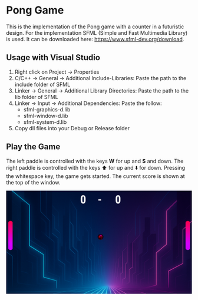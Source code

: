 # Pong Game

This is the implementation of the Pong game with a counter in a futuristic design. For the implementation SFML (Simple and Fast Multimedia Library) is used. It can be downloaded here: https://www.sfml-dev.org/download.

## Usage with Visual Studio

1. Right click on Project -> Properties
2. C/C++ -> General -> Additional Include-Libraries: Paste the path to the include folder of SFML
3. Linker -> General -> Additional Library Directories: Paste the path to the lib folder of SFML
4. Linker -> Input -> Additional Dependencies: Paste the follow:
    - sfml-graphics-d.lib
    - sfml-window-d.lib
    - sfml-system-d.lib
5. Copy dll files into your Debug or Release folder

## Play the Game

The left paddle is controlled with the keys **W** for up and **S** and down. The right paddle is controlled with the keys ⬆️ for up and ⬇️ for down. Pressing the whitespace key, the game gets started. The current score is shown at the top of the window.

![Playing_Window](screenshot_game.png)
